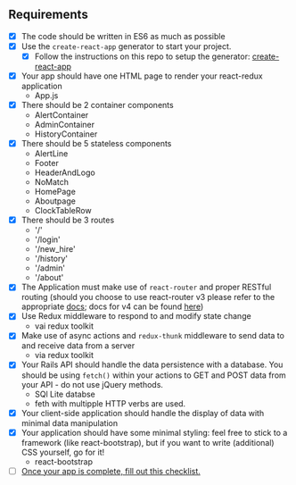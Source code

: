 ## Requirements

- [x] The code should be written in ES6 as much as possible
- [x] Use the `create-react-app` generator to start your project.
	- [x] Follow the instructions on this repo to setup the generator: [create-react-app](https://github.com/facebookincubator/create-react-app)
- [x] Your app should have one HTML page to render your react-redux application
  - App.js
- [x] There should be 2 container components
  - AlertContainer
  - AdminContainer
  - HistoryContainer
- [x] There should be 5 stateless components
  - AlertLine
  - Footer
  - HeaderAndLogo
  - NoMatch
  - HomePage
  - Aboutpage
  - ClockTableRow
- [x] There should be 3 routes
  - '/'
  - '/login'
  - '/new_hire'
  - '/history'
  - '/admin'
  - '/about'
- [x] The Application must make use of `react-router` and proper RESTful routing (should you choose to use react-router v3 please refer to the appropriate [docs](https://github.com/ReactTraining/react-router/tree/v3/docs); docs for v4 can be found [here](https://reacttraining.com/react-router/web/guides/quick-start))
- [x] Use Redux middleware to respond to and modify state change
  - vai redux toolkit
- [x] Make use of async actions and `redux-thunk` middleware to send data to and receive data from a server
  - via redux toolkit
- [x] Your Rails API should handle the data persistence with a database. You should be using `fetch()` within your actions to GET and POST data from your API - do not use jQuery methods.
  - SQl Lite databse
  - feth with multipple HTTP verbs are used.
- [x] Your client-side application should handle the display of data with minimal data manipulation
- [X] Your application should have some minimal styling: feel free to stick to a framework (like react-bootstrap), but if you want to write (additional) CSS yourself, go for it!
  - react-bootstrap
- [ ] [Once your app is complete, fill out this checklist.](https://goo.gl/forms/ULtKsxuzWomvXuTk2)
